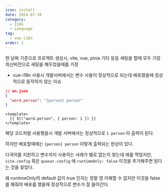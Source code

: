 ```yaml
---
icon: install
date: 2024-07-18
category:
  - I18n
  - Language
tag:
  - vue-i18n
order: 1
---
```


현 날짜 기준으로 프로젝트 생성시, vite, vue, pinia 기타 등등 세팅을 할때 모두 가장 최신버전으로 세팅을 해두었을때를 가정

- vue-i18n 사용시 개발서버에서는 변수 사용이 정상적으로 되는데 배포했을때 정상적으로 동작하지 않는 이슈

```json
// en.json
{
  "word.person": "{person} person"
}
```

```vue
<template>
  {{ $t("word.person", { person: 1 }) }}
</template>
```

해당 코드처럼 사용했을시 개발 서버에서는 정상적으로 `1 person` 이 출력이 된다.

하지만 배포할때에는 `{person} person` 이렇게 출력되는 현상이 있다.

다국어를 지원하고 변수까지 사용하는 사례가 별로 없는지 찾는데 애를 먹었지만, `vite.config` 혹은 `quasar.config` 에 `runtimeOnly: false` 이것을 추가해주면 된다는 것을 찾았다.

왜 runtimeOnly의 default 값이 true 인지는 정말 영 이해할 수 없지만 이것을 false 를 해줘야 배포를 했을때 정상적으로 변수가 잘 들어간다.

